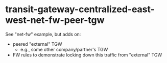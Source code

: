 # transit-gateway-centralized-east-west-net-fw-peer-tgw

See "net-fw" example, but adds on:

- peered "external" TGW
  - e.g., some other company/partner's TGW
- FW rules to demonstrate locking down this traffic from "external" TGW